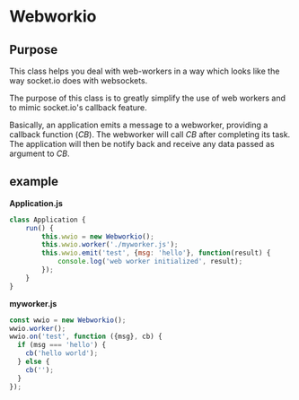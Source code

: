 # Webworkio


## Purpose

This class helps you deal with web-workers in a way which looks like the
way socket.io does with websockets.

The purpose of this class is to greatly simplify the use of web workers
and to mimic socket.io's callback feature.

Basically, an application emits a message to a webworker, providing a
callback function (_CB_). The webworker will call _CB_ after
completing its task. The application will then be notify back and
receive any data passed as argument to _CB_.



## example

__Application.js__

```javascript
class Application {
	run() {
	    this.wwio = new Webworkio();
    	this.wwio.worker('./myworker.js');
    	this.wwio.emit('test', {msg: 'hello'}, function(result) {
			console.log('web worker initialized', result);
		});
	}
}
```

__myworker.js__

```javascript
const wwio = new Webworkio();
wwio.worker();
wwio.on('test', function ({msg}, cb) {
  if (msg === 'hello') {
    cb('hello world');
  } else {
    cb('');
  }
});
```
